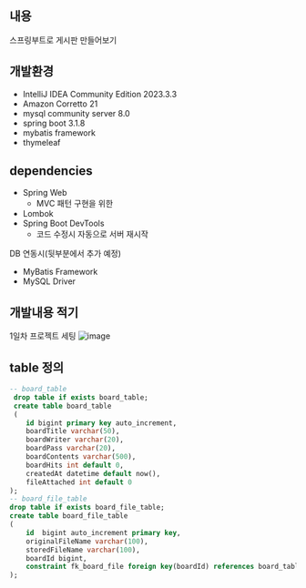 ## 내용
스프링부트로 게시판 만들어보기

## 개발환경
- IntelliJ IDEA Community Edition 2023.3.3
- Amazon Corretto 21
- mysql community server 8.0
- spring boot 3.1.8
- mybatis framework
- thymeleaf

## dependencies
- Spring Web
    - MVC 패턴 구현을 위한
- Lombok
- Spring Boot DevTools
    - 코드 수정시 자동으로 서버 재시작

DB 연동시(뒷부분에서 추가 예정)
- MyBatis Framework
- MySQL Driver

## 개발내용 적기
1일차 프로젝트 세팅
![image](https://github.com/user-attachments/assets/e6469aef-3fdd-4ab8-82d5-da4b850b693b)


## table 정의
```sql
-- board_table
 drop table if exists board_table;
 create table board_table
 (
	id bigint primary key auto_increment,
    boardTitle varchar(50),
    boardWriter varchar(20),
    boardPass varchar(20),
    boardContents varchar(500),
    boardHits int default 0,
    createdAt datetime default now(), 
    fileAttached int default 0
);
-- board_file_table
drop table if exists board_file_table;
create table board_file_table
(
    id	bigint auto_increment primary key,
    originalFileName varchar(100),
    storedFileName varchar(100),
    boardId bigint,
    constraint fk_board_file foreign key(boardId) references board_table(id) on delete cascade
);
```
